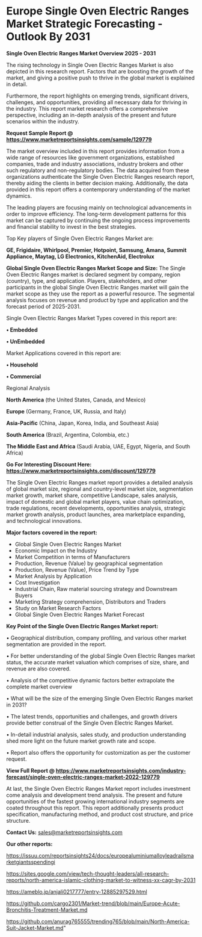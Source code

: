  # Europe Single Oven Electric Ranges Market Strategic Forecasting - Outlook By 2031

<Strong> Single Oven Electric Ranges Market Overview 2025 - 2031</strong>

The rising technology in Single Oven Electric Ranges Market is also depicted in this research report. Factors that are boosting the growth of the market, and giving a positive push to thrive in the global market is explained in detail.

Furthermore, the report highlights on emerging trends, significant drivers, challenges, and opportunities, providing all necessary data for thriving in the industry. This report market research offers a comprehensive perspective, including an in-depth analysis of the present and future scenarios within the industry.

<strong>Request Sample Report @ <a href=https://www.marketreportsinsights.com/sample/129779>https://www.marketreportsinsights.com/sample/129779</a></strong>

The market overview included in this report provides information from a wide range of resources like government organizations, established companies, trade and industry associations, industry brokers and other such regulatory and non-regulatory bodies. The data acquired from these organizations authenticate the Single Oven Electric Ranges research report, thereby aiding the clients in better decision making. Additionally, the data provided in this report offers a contemporary understanding of the market dynamics.

The leading players are focusing mainly on technological advancements in order to improve efficiency. The long-term development patterns for this market can be captured by continuing the ongoing process improvements and financial stability to invest in the best strategies.

Top Key players of Single Oven Electric Ranges Market are:

<strong>GE, Frigidaire, Whirlpool, Premier, Hotpoint, Samsung, Amana, Summit Appliance, Maytag, LG Electronics, KitchenAid, Electrolux</strong>

<strong><b>Global Single Oven Electric Ranges Market Scope and Size:</b></strong>
The Single Oven Electric Ranges market is declared segment by company, region (country), type, and application. Players, stakeholders, and other participants in the global Single Oven Electric Ranges market will gain the market scope as they use the report as a powerful resource. The segmental analysis focuses on revenue and product by type and application and the forecast period of 2025-2031.

Single Oven Electric Ranges Market Types covered in this report are:

<strong>• Embedded

• UnEmbedded</strong>

Market Applications covered in this report are:

<strong>• Household

• Commercial</strong> 

Regional Analysis

<strong>North America</strong> (the United States, Canada, and Mexico)

<strong>Europe</strong> (Germany, France, UK, Russia, and Italy)

<strong>Asia-Pacific</strong> (China, Japan, Korea, India, and Southeast Asia)

<strong>South America</strong> (Brazil, Argentina, Colombia, etc.)

<strong>The Middle East and Africa</strong> (Saudi Arabia, UAE, Egypt, Nigeria, and South Africa)

<strong>Go For Interesting Discount Here: <a href=https://www.marketreportsinsights.com/discount/129779>https://www.marketreportsinsights.com/discount/129779</a></strong>

The Single Oven Electric Ranges market report provides a detailed analysis of global market size, regional and country-level market size, segmentation market growth, market share, competitive Landscape, sales analysis, impact of domestic and global market players, value chain optimization, trade regulations, recent developments, opportunities analysis, strategic market growth analysis, product launches, area marketplace expanding, and technological innovations.

<strong><b>Major factors covered in the report:</b></strong>
<ul>
  <li>Global Single Oven Electric Ranges Market </li>
  <li>Economic Impact on the Industry</li>
  <li>Market Competition in terms of Manufacturers</li>
  <li>Production, Revenue (Value) by geographical segmentation</li>
  <li>Production, Revenue (Value), Price Trend by Type</li>
  <li>Market Analysis by Application</li>
  <li>Cost Investigation</li>
  <li>Industrial Chain, Raw material sourcing strategy and Downstream Buyers</li>
  <li>Marketing Strategy comprehension, Distributors and Traders</li>
  <li>Study on Market Research Factors</li>
  <li>Global Single Oven Electric Ranges Market Forecast</li>
</ul>

<strong><b>Key Point of the Single Oven Electric Ranges Market report:</b></strong>

• Geographical distribution, company profiling, and various other market segmentation are provided in the report.

• For better understanding of the global Single Oven Electric Ranges market status, the accurate market valuation which comprises of size, share, and revenue are also covered.

• Analysis of the competitive dynamic factors better extrapolate the complete market overview

• What will be the size of the emerging Single Oven Electric Ranges market in 2031?

• The latest trends, opportunities and challenges, and growth drivers provide better construal of the Single Oven Electric Ranges Market.

• In-detail industrial analysis, sales study, and production understanding shed more light on the future market growth rate and scope.

• Report also offers the opportunity for customization as per the customer request.

<strong><b>View Full Report @ <a href=https://www.marketreportsinsights.com/industry-forecast/single-oven-electric-ranges-market-2022-129779>https://www.marketreportsinsights.com/industry-forecast/single-oven-electric-ranges-market-2022-129779</a></b></strong>


At last, the Single Oven Electric Ranges Market report includes investment come analysis and development trend analysis. The present and future opportunities of the fastest growing international industry segments are coated throughout this report. This report additionally presents product specification, manufacturing method, and product cost structure, and price structure.

<strong>Contact Us:</strong>
sales@marketreportsinsights.com

<strong>Our other reports:</strong>

<a href=https://issuu.com/reportsinsights24/docs/europealuminiumalloyleadrailsmarketgiantsspendingi>https://issuu.com/reportsinsights24/docs/europealuminiumalloyleadrailsmarketgiantsspendingi</a>

<a href=https://sites.google.com/view/tech-thought-leaders/all-research-reports/north-america-islamic-clothing-market-to-witness-xx-cagr-by-2031>https://sites.google.com/view/tech-thought-leaders/all-research-reports/north-america-islamic-clothing-market-to-witness-xx-cagr-by-2031</a>

<a href=https://ameblo.jp/anjali0217777/entry-12885297529.html>https://ameblo.jp/anjali0217777/entry-12885297529.html</a>

<a href=https://github.com/cargo2301/Market-trend/blob/main/Europe-Acute-Bronchitis-Treatment-Market.md>https://github.com/cargo2301/Market-trend/blob/main/Europe-Acute-Bronchitis-Treatment-Market.md</a>

<a href=https://github.com/anurag765555/trending765/blob/main/North-America-Suit-Jacket-Market.md>https://github.com/anurag765555/trending765/blob/main/North-America-Suit-Jacket-Market.md</a>"
